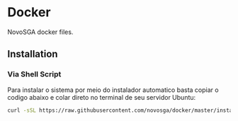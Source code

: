 # Docker

NovoSGA docker files.

## Installation

### Via Shell Script
Para instalar o sistema por meio do instalador automatico basta copiar o codigo abaixo
e colar direto no terminal de seu servidor Ubuntu:

```bash
curl -sSL https://raw.githubusercontent.com/novosga/docker/master/install.sh | bash
```